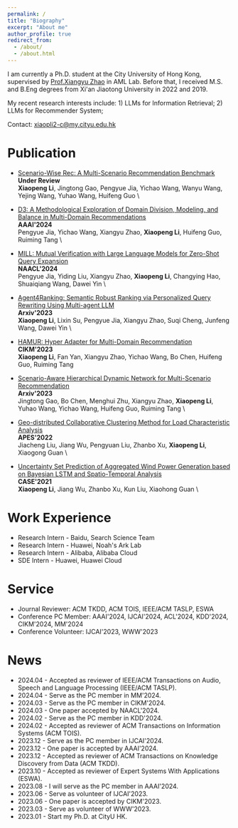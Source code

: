 ```yaml
---
permalink: /
title: "Biography"
excerpt: "About me"
author_profile: true
redirect_from: 
  - /about/
  - /about.html
---
```


I am currently a Ph.D. student at the City University of Hong Kong, supervised by [Prof.Xiangyu Zhao](https://zhaoxyai.github.io/) in AML Lab. Before that, I received M.S. and B.Eng degrees from Xi'an Jiaotong University in 2022 and 2019. 

My recent research interests include: 1) LLMs for Information Retrieval; 2) LLMs for Recommender System;

Contact: xiaopli2-c@my.cityu.edu.hk


Publication
======
* [Scenario-Wise Rec: A Multi-Scenario Recommendation Benchmark]() \
  **Under Review** \
  **Xiaopeng Li**, Jingtong Gao, Pengyue Jia, Yichao Wang, Wanyu Wang, Yejing Wang, Yuhao Wang, Huifeng Guo \

* [D3: A Methodological Exploration of Domain Division, Modeling, and Balance in Multi-Domain Recommendations](https://ojs.aaai.org/index.php/AAAI/article/view/28699) \
  **AAAI'2024** \
  Pengyue Jia, Yichao Wang, Xiangyu Zhao, **Xiaopeng Li**, Huifeng Guo, Ruiming Tang \

* [MILL: Mutual Verification with Large Language Models for Zero-Shot Query Expansion](https://arxiv.org/abs/2310.19056) \
  **NAACL'2024** \
  Pengyue Jia, Yiding Liu, Xiangyu Zhao, **Xiaopeng Li**, Changying Hao, Shuaiqiang Wang, Dawei Yin \

* [Agent4Ranking: Semantic Robust Ranking via Personalized Query Rewriting Using Multi-agent LLM](https://arxiv.org/abs/2312.15450) \
  **Arxiv'2023** \
  **Xiaopeng Li**, Lixin Su, Pengyue Jia, Xiangyu Zhao, Suqi Cheng, Junfeng Wang, Dawei Yin \

* [HAMUR: Hyper Adapter for Multi-Domain Recommendation](https://dl.acm.org/doi/abs/10.1145/3583780.3615137) \
  **CIKM'2023** \
  **Xiaopeng Li**, Fan Yan, Xiangyu Zhao, Yichao Wang, Bo Chen, Huifeng Guo, Ruiming Tang 
 
* [Scenario-Aware Hierarchical Dynamic Network for Multi-Scenario Recommendation](https://arxiv.org/abs/2309.02061) \
  **Arxiv'2023** \
  Jingtong Gao, Bo Chen, Menghui Zhu, Xiangyu Zhao, **Xiaopeng Li**, Yuhao Wang, Yichao Wang, Huifeng Guo, Ruiming Tang \

* [Geo-distributed Collaborative Clustering Method for Load Characteristic Analysis](http://www.aeps-info.com/aeps/article/abstract/20210708008) \
  **APES'2022** \
  Jiacheng Liu, Jiang Wu, Pengyuan Liu, Zhanbo Xu, **Xiaopeng Li**, Xiaogong Guan \

* [Uncertainty Set Prediction of Aggregated Wind Power Generation based on Bayesian LSTM and Spatio-Temporal Analysis](https://ieeexplore.ieee.org/document/9551610) \
  **CASE'2021** \
  **Xiaopeng Li**, Jiang Wu, Zhanbo Xu, Kun Liu, Xiaohong Guan \

Work Experience
======

* Research Intern - Baidu, Search Science Team
* Research Intern - Huawei, Noah's Ark Lab
* Research Intern - Alibaba, Alibaba Cloud
* SDE Intern - Huawei, Huawei Cloud

Service
======

* Journal Reviewer: ACM TKDD, ACM TOIS, IEEE/ACM TASLP, ESWA
* Conference PC Member: AAAI'2024, IJCAI'2024, ACL'2024, KDD'2024, CIKM'2024, MM'2024
* Conference Volunteer: IJCAI'2023, WWW'2023


# News
* 2024.04 - Accepted as reviewer of IEEE/ACM Transactions on Audio, Speech and Language Processing (IEEE/ACM TASLP).
* 2024.04 - Serve as the PC member in MM'2024.
* 2024.03 - Serve as the PC member in CIKM'2024.
* 2024.03 - One paper accepted by NAACL'2024.
* 2024.02 - Serve as the PC member in KDD'2024.
* 2024.02 - Accepted as reviewer of ACM Transactions on Information Systems (ACM TOIS).
* 2023.12 - Serve as the PC member in IJCAI'2024.
* 2023.12 - One paper is accepted by AAAI'2024.
* 2023.12 - Accepted as reviewer of ACM Transactions on Knowledge Discovery from Data (ACM TKDD).
* 2023.10 - Accepted as reviewer of Expert Systems With Applications (ESWA).
* 2023.08 - I will serve as the PC member in AAAI'2024.
* 2023.06 - Serve as volunteer of IJCAI'2023.
* 2023.06 - One paper is accepted by CIKM'2023.
* 2023.03 - Serve as volunteer of WWW'2023.
* 2023.01 - Start my Ph.D. at CityU HK.


